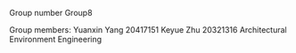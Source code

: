 Group number Group8

Group members:
Yuanxin Yang 20417151
Keyue Zhu 20321316
Architectural Environment Engineering